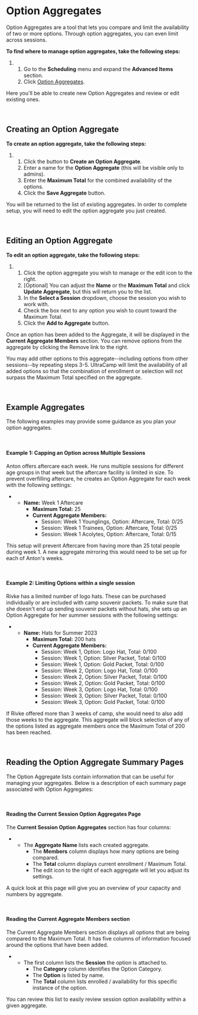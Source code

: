 # Option Aggregates 
Option Aggregates are a tool that lets you compare and limit the availability of two or more options. Through option aggregates, you can even limit across sessions.


**To find where to manage option aggregates, take the following steps:**


1. 1. Go to the **Scheduling** menu and expand the **Advanced Items** section.
	2. Click [Option Aggregates](https://www.ultracamp.com/admin/Scheduling/OptionAggregateList.aspx).


Here you'll be able to create new Option Aggregates and review or edit existing ones.


 


## Creating an Option Aggregate


**To create an option aggregate, take the following steps:**


1. 1. Click the button to **Create an Option Aggregate**.
	2. Enter a name for the **Option Aggregate** (this will be visible only to admins).
	3. Enter the **Maximum Total** for the combined availability of the options.
	4. Click the **Save Aggregate** button.


You will be returned to the list of existing aggregates. In order to complete setup, you will need to edit the option aggregate you just created.


 


## Editing an Option Aggregate


**To edit an option aggregate, take the following steps:**


1. 1. Click the option aggregate you wish to manage or the edit icon to the right.
	2. [Optional] You can adjust the **Name** or the **Maximum Total** and click **Update Aggregate**, but this will return you to the list.
	3. In the **Select a Session** dropdown, choose the session you wish to work with.
	4. Check the box next to any option you wish to count toward the Maximum Total.
	5. Click the **Add to Aggregate** button.


Once an option has been added to the Aggregate, it will be displayed in the **Current Aggregate Members** section. You can remove options from the aggregate by clicking the Remove link to the right.


You may add other options to this aggregate--including options from other sessions--by repeating steps 3-5. UltraCamp will limit the availability of all added options so that the combination of enrollment or selection will not surpass the Maximum Total specified on the aggregate.


 


## Example Aggregates


The following examples may provide some guidance as you plan your option aggregates.


 


#### Example 1: Capping an Option across Multiple Sessions


Anton offers aftercare each week. He runs multiple sessions for different age groups in that week but the aftercare facility is limited in size. To prevent overfilling aftercare, he creates an Option Aggregate for each week with the following settings:


* + **Name:** Week 1 Aftercare
	+ **Maximum Total:**  25
	+ **Current Aggregate Members:**
		- Session: Week 1 Younglings, Option: Aftercare, Total: 0/25
		- Session: Week 1 Trainees, Option: Aftercare, Total: 0/25
		- Session: Week 1 Acolytes, Option: Aftercare, Total: 0/15


This setup will prevent Aftercare from having more than 25 total people during week 1. A new aggregate mirroring this would need to be set up for each of Anton's weeks.


 


#### Example 2: Limiting Options within a single session


Rivke has a limited number of logo hats. These can be purchased individually or are included with camp souvenir packets. To make sure that she doesn't end up sending souvenir packets without hats, she sets up an Option Aggregate for her summer sessions with the following settings:


* + **Name:** Hats for Summer 2023
	+ **Maximum Total:** 200 hats
	+ **Current Aggregate Members:**
		- Session: Week 1, Option: Logo Hat, Total: 0/100
		- Session: Week 1, Option: Silver Packet, Total: 0/100
		- Session: Week 1, Option: Gold Packet, Total: 0/100
		- Session: Week 2, Option: Logo Hat, Total: 0/100
		- Session: Week 2, Option: Silver Packet, Total: 0/100
		- Session: Week 2, Option: Gold Packet, Total: 0/100
		- Session: Week 3, Option: Logo Hat, Total: 0/100
		- Session: Week 3, Option: Silver Packet, Total: 0/100
		- Session: Week 3, Option: Gold Packet, Total: 0/100


If Rivke offered more than 3 weeks of camp, she would need to also add those weeks to the aggregate. This aggregate will block selection of any of the options listed as aggregate members once the Maximum Total of 200 has been reached.


 


## Reading the Option Aggregate Summary Pages


The Option Aggregate lists contain information that can be useful for managing your aggregates. Below is a description of each summary page associated with Option Aggregates:


 


#### Reading the Current Session Option Aggregates Page


The **Current Session Option Aggregates** section has four columns:


* + The **Aggregate Name** lists each created aggregate.
	+ The **Members** column displays how many options are being compared.
	+ The **Total** column displays current enrollment / Maximum Total.
	+ The edit icon to the right of each aggregate will let you adjust its settings.


A quick look at this page will give you an overview of your capacity and numbers by aggregate.


 


#### Reading the Current Aggregate Members section


The Current Aggregate Members section displays all options that are being compared to the Maximum Total. It has five columns of information focused around the options that have been added.


* + The first column lists the **Session** the option is attached to.
	+ The **Category** column identifies the Option Category.
	+ The **Option** is listed by name.
	+ The **Total** column lists enrolled / availability for this specific instance of the option.


You can review this list to easily review session option availability within a given aggregate.


